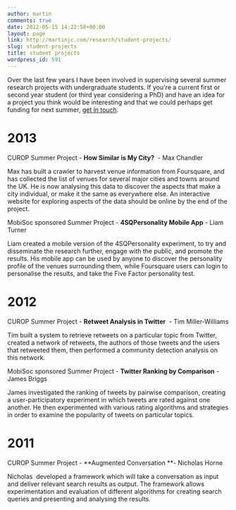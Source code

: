 ```yaml
---
author: martin
comments: true
date: 2012-05-15 14:22:58+00:00
layout: page
link: http://martinjc.com/research/student-projects/
slug: student-projects
title: student projects
wordpress_id: 591
---
```


Over the last few years I have been involved in supervising several summer research projects with undergraduate students. If you're a current first or second year student (or third year considering a PhD) and have an idea for a project you think would be interesting and that we could perhaps get funding for next summer, [get in touch](http://martinjc.com/contact/).



# 2013



CUROP Summer Project - **How Similar is My City?**  - Max Chandler



Max has built a crawler to harvest venue information from Foursquare, and has collected the list of venues for several major cities and towns around the UK. He is now analysing this data to discover the aspects that make a city individual, or make it the same as everywhere else. An interactive website for exploring aspects of the data should be online by the end of the project.



MobiSoc sponsored Summer Project - **4SQPersonality Mobile App** - Liam Turner



Liam created a mobile version of the 4SQPersonality experiment, to try and disseminate the research further, engage with the public, and promote the results. His mobile app can be used by anyone to discover the personality profile of the venues surrounding them, while Foursquare users can login to personalise the results, and take the Five Factor personality test.





# 2012



CUROP Summer Project - **Retweet Analysis in Twitter**  - Tim Miller-Williams



Tim built a system to retrieve retweets on a particular topic from Twitter, created a network of retweets, the authors of those tweets and the users that retweeted them, then performed a community detection analysis on this network.



MobiSoc sponsored Summer Project - **Twitter Ranking by Comparison** - James Briggs



James investigated the ranking of tweets by pairwise comparison, creating a user-participatory experiment in which tweets are rated against one another. He then experimented with various rating algorithms and strategies in order to examine the popularity of tweets on particular topics.





# 2011



CUROP Summer Project - **Augmented Conversation **- Nicholas Horne



Nicholas  developed a framework which will take a conversation as input and deliver relevant search results as output. The framework allows experimentation and evaluation of different algorithms for creating search queries and presenting and analysing the results.




